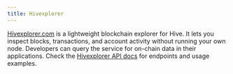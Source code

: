 ```yaml
---
title: Hivexplorer
---
```


[Hivexplorer.com](https://hivexplorer.com) is a lightweight blockchain explorer for Hive.
It lets you inspect blocks, transactions, and account activity without running your own node.
Developers can query the service for on-chain data in their applications.
Check the [Hivexplorer API docs](https://hivexplorer.com/api-docs) for endpoints and usage examples.
